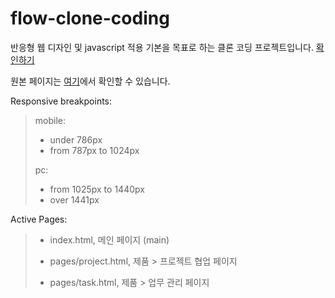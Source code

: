 # flow-clone-coding
반응형 웹 디자인 및 javascript 적용 기본을 목표로 하는 클론 코딩 프로젝트입니다. [확인하기](https://juunie-roh.github.io/flow-clone-coding/, "flow clone coding")

원본 페이지는 [여기](https://flow.team/kr/index, "flow KR")에서 확인할 수 있습니다.

Responsive breakpoints:
> mobile:
> * under 786px
> * from 787px to 1024px
> 
> pc:
> * from 1025px to 1440px
> * over 1441px

Active Pages:
> * index.html, 메인 페이지 (main)
>
> * pages/project.html, 제품 > 프로젝트 협업 페이지
> * pages/task.html, 제품 > 업무 관리 페이지
